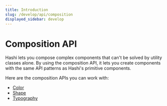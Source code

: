 ```yaml
---
title: Introduction
slug: /develop/api/composition
displayed_sidebar: develop
---
```

# Composition API
Hashi lets you compose complex components that can't be solved by utility classes alone. By using the composition API, it lets you create components with the same API patterns as Hashi's primitive components.

Here are the composition APIs you can work with:
- [Color](color.md)
- [Shape](shape.md)
- [Typography](typography.md)